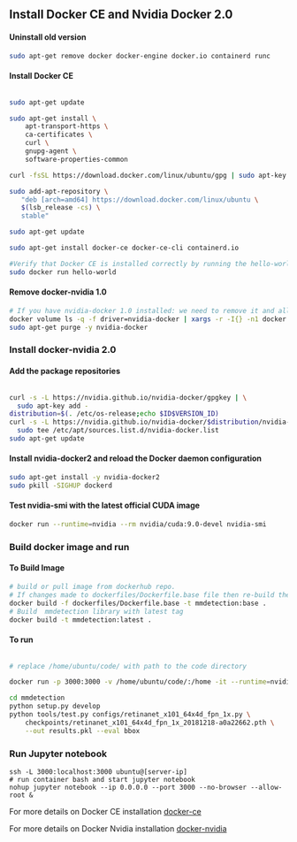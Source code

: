 ## Install Docker CE and Nvidia Docker 2.0

#### Uninstall old version
``` sh
sudo apt-get remove docker docker-engine docker.io containerd runc
``` 
#### Install Docker CE
```sh

sudo apt-get update

sudo apt-get install \
    apt-transport-https \
    ca-certificates \
    curl \
    gnupg-agent \
    software-properties-common

curl -fsSL https://download.docker.com/linux/ubuntu/gpg | sudo apt-key add -

sudo add-apt-repository \
   "deb [arch=amd64] https://download.docker.com/linux/ubuntu \
   $(lsb_release -cs) \
   stable"

sudo apt-get update

sudo apt-get install docker-ce docker-ce-cli containerd.io

#Verify that Docker CE is installed correctly by running the hello-world image
sudo docker run hello-world

```
#### Remove docker-nvidia 1.0
```sh
# If you have nvidia-docker 1.0 installed: we need to remove it and all existing GPU containers
docker volume ls -q -f driver=nvidia-docker | xargs -r -I{} -n1 docker ps -q -a -f volume={} | xargs -r docker rm -f
sudo apt-get purge -y nvidia-docker
```
### Install docker-nvidia 2.0

#### Add the package repositories

```sh

curl -s -L https://nvidia.github.io/nvidia-docker/gpgkey | \
  sudo apt-key add -
distribution=$(. /etc/os-release;echo $ID$VERSION_ID)
curl -s -L https://nvidia.github.io/nvidia-docker/$distribution/nvidia-docker.list | \
  sudo tee /etc/apt/sources.list.d/nvidia-docker.list
sudo apt-get update

```
#### Install nvidia-docker2 and reload the Docker daemon configuration
```sh
sudo apt-get install -y nvidia-docker2
sudo pkill -SIGHUP dockerd
```

#### Test nvidia-smi with the latest official CUDA image
```sh
docker run --runtime=nvidia --rm nvidia/cuda:9.0-devel nvidia-smi
```

### Build docker image and run

#### To Build Image 
```sh
# build or pull image from dockerhub repo.
# If changes made to dockerfiles/Dockerfile.base file then re-build the base image otherwise build the library
docker build -f dockerfiles/Dockerfile.base -t mmdetection:base .
# Build  mmdetection library with latest tag
docker build -t mmdetection:latest .
```

#### To run 

```sh

# replace /home/ubuntu/code/ with path to the code directory

docker run -p 3000:3000 -v /home/ubuntu/code/:/home -it --runtime=nvidia --rm mmdetection:latest

cd mmdetection
python setup.py develop
python tools/test.py configs/retinanet_x101_64x4d_fpn_1x.py \
    checkpoints/retinanet_x101_64x4d_fpn_1x_20181218-a0a22662.pth \
    --out results.pkl --eval bbox

```

### Run Jupyter notebook

```ssh
ssh -L 3000:localhost:3000 ubuntu@[server-ip]
# run container bash and start jupyter notebook
nohup jupyter notebook --ip 0.0.0.0 --port 3000 --no-browser --allow-root &

```


For more details on Docker CE installation [docker-ce](https://docs.docker.com/install/linux/docker-ce/ubuntu/)

For more details on Docker Nvidia installation [docker-nvidia](https://github.com/NVIDIA/nvidia-docker)